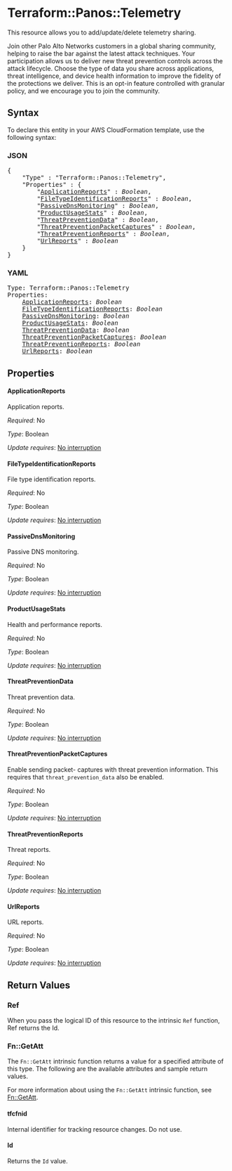 # Terraform::Panos::Telemetry

This resource allows you to add/update/delete telemetry sharing.

Join other Palo Alto Networks customers in a global sharing community, helping
to raise the bar against the latest attack techniques. Your participation
allows us to deliver new threat prevention controls across the attack
lifecycle. Choose the type of data you share across applications, threat
intelligence, and device health information to improve the fidelity of the
protections we deliver. This is an opt-in feature controlled with granular
policy, and we encourage you to join the community.

## Syntax

To declare this entity in your AWS CloudFormation template, use the following syntax:

### JSON

<pre>
{
    "Type" : "Terraform::Panos::Telemetry",
    "Properties" : {
        "<a href="#applicationreports" title="ApplicationReports">ApplicationReports</a>" : <i>Boolean</i>,
        "<a href="#filetypeidentificationreports" title="FileTypeIdentificationReports">FileTypeIdentificationReports</a>" : <i>Boolean</i>,
        "<a href="#passivednsmonitoring" title="PassiveDnsMonitoring">PassiveDnsMonitoring</a>" : <i>Boolean</i>,
        "<a href="#productusagestats" title="ProductUsageStats">ProductUsageStats</a>" : <i>Boolean</i>,
        "<a href="#threatpreventiondata" title="ThreatPreventionData">ThreatPreventionData</a>" : <i>Boolean</i>,
        "<a href="#threatpreventionpacketcaptures" title="ThreatPreventionPacketCaptures">ThreatPreventionPacketCaptures</a>" : <i>Boolean</i>,
        "<a href="#threatpreventionreports" title="ThreatPreventionReports">ThreatPreventionReports</a>" : <i>Boolean</i>,
        "<a href="#urlreports" title="UrlReports">UrlReports</a>" : <i>Boolean</i>
    }
}
</pre>

### YAML

<pre>
Type: Terraform::Panos::Telemetry
Properties:
    <a href="#applicationreports" title="ApplicationReports">ApplicationReports</a>: <i>Boolean</i>
    <a href="#filetypeidentificationreports" title="FileTypeIdentificationReports">FileTypeIdentificationReports</a>: <i>Boolean</i>
    <a href="#passivednsmonitoring" title="PassiveDnsMonitoring">PassiveDnsMonitoring</a>: <i>Boolean</i>
    <a href="#productusagestats" title="ProductUsageStats">ProductUsageStats</a>: <i>Boolean</i>
    <a href="#threatpreventiondata" title="ThreatPreventionData">ThreatPreventionData</a>: <i>Boolean</i>
    <a href="#threatpreventionpacketcaptures" title="ThreatPreventionPacketCaptures">ThreatPreventionPacketCaptures</a>: <i>Boolean</i>
    <a href="#threatpreventionreports" title="ThreatPreventionReports">ThreatPreventionReports</a>: <i>Boolean</i>
    <a href="#urlreports" title="UrlReports">UrlReports</a>: <i>Boolean</i>
</pre>

## Properties

#### ApplicationReports

Application reports.

_Required_: No

_Type_: Boolean

_Update requires_: [No interruption](https://docs.aws.amazon.com/AWSCloudFormation/latest/UserGuide/using-cfn-updating-stacks-update-behaviors.html#update-no-interrupt)

#### FileTypeIdentificationReports

File type identification
reports.

_Required_: No

_Type_: Boolean

_Update requires_: [No interruption](https://docs.aws.amazon.com/AWSCloudFormation/latest/UserGuide/using-cfn-updating-stacks-update-behaviors.html#update-no-interrupt)

#### PassiveDnsMonitoring

Passive DNS monitoring.

_Required_: No

_Type_: Boolean

_Update requires_: [No interruption](https://docs.aws.amazon.com/AWSCloudFormation/latest/UserGuide/using-cfn-updating-stacks-update-behaviors.html#update-no-interrupt)

#### ProductUsageStats

Health and performance reports.

_Required_: No

_Type_: Boolean

_Update requires_: [No interruption](https://docs.aws.amazon.com/AWSCloudFormation/latest/UserGuide/using-cfn-updating-stacks-update-behaviors.html#update-no-interrupt)

#### ThreatPreventionData

Threat prevention data.

_Required_: No

_Type_: Boolean

_Update requires_: [No interruption](https://docs.aws.amazon.com/AWSCloudFormation/latest/UserGuide/using-cfn-updating-stacks-update-behaviors.html#update-no-interrupt)

#### ThreatPreventionPacketCaptures

Enable sending packet-
captures with threat prevention information. This requires that
`threat_prevention_data` also be enabled.

_Required_: No

_Type_: Boolean

_Update requires_: [No interruption](https://docs.aws.amazon.com/AWSCloudFormation/latest/UserGuide/using-cfn-updating-stacks-update-behaviors.html#update-no-interrupt)

#### ThreatPreventionReports

Threat reports.

_Required_: No

_Type_: Boolean

_Update requires_: [No interruption](https://docs.aws.amazon.com/AWSCloudFormation/latest/UserGuide/using-cfn-updating-stacks-update-behaviors.html#update-no-interrupt)

#### UrlReports

URL reports.

_Required_: No

_Type_: Boolean

_Update requires_: [No interruption](https://docs.aws.amazon.com/AWSCloudFormation/latest/UserGuide/using-cfn-updating-stacks-update-behaviors.html#update-no-interrupt)

## Return Values

### Ref

When you pass the logical ID of this resource to the intrinsic `Ref` function, Ref returns the Id.

### Fn::GetAtt

The `Fn::GetAtt` intrinsic function returns a value for a specified attribute of this type. The following are the available attributes and sample return values.

For more information about using the `Fn::GetAtt` intrinsic function, see [Fn::GetAtt](https://docs.aws.amazon.com/AWSCloudFormation/latest/UserGuide/intrinsic-function-reference-getatt.html).

#### tfcfnid

Internal identifier for tracking resource changes. Do not use.

#### Id

Returns the <code>Id</code> value.

